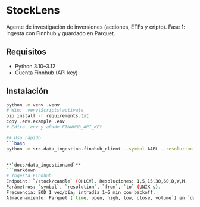 # StockLens
Agente de investigación de inversiones (acciones, ETFs y cripto). Fase 1: ingesta con Finnhub y guardado en Parquet.

## Requisitos
- Python 3.10–3.12
- Cuenta Finnhub (API key)

## Instalación
```bash
python -m venv .venv
# Win: .venv\Scripts\activate
pip install -r requirements.txt
copy .env.example .env
# Edita .env y añade FINNHUB_API_KEY

## Uso rápido
```bash
python -m src.data_ingestion.finnhub_client --symbol AAPL --resolution D --days 365


**`docs/data_ingestion.md`**
```markdown
# Ingesta Finnhub
Endpoint: `/stock/candle` (OHLCV). Resoluciones: 1,5,15,30,60,D,W,M.
Parámetros: `symbol`, `resolution`, `from`, `to` (UNIX s).
Frecuencia: EOD 1 vez/día; intradía 1–5 min con backoff.
Almacenamiento: Parquet (`time, open, high, low, close, volume`) en `data/raw/`.
